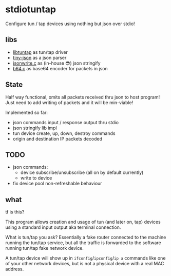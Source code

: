 
# stdiotuntap

Configure tun / tap devices using nothing but json over stdio!

## libs
- [libtuntap](https://github.com/LaKabane/libtuntap) as tun/tap driver
- [tiny-json](https://github.com/rafagafe/tiny-json) as a json parser
- [jsonwrite.c](./blob/master/src/jsonwrite.c) as (in-house 😎) json stringify
- [b64.c](https://github.com/littlstar/b64.c) as base64 encoder for packets in json

## State
Half way functional, xmits all packets received thru json to host program!
Just need to add writing of packets and it will be min-viable!

Implemented so far:
- json commands input / response output thru stdio
- json stringify lib impl
- tun device create, up, down, destroy commands
- origin and destination IP packets decoded

## TODO
- json commands:
  - device subscribe/unsubscribe (all on by default currently)
  - write to device
- fix device pool non-refreshable behaviour

## what
tf is this?

This program allows creation and usage of tun (and later on, tap) devices using a standard input output aka terminal connection.

What is tun/tap you ask?
Essentially a fake router connected to the machine running the tun/tap service, but all the traffic is forwarded to the software running tun/tap fake network device.

A tun/tap device will show up in `ifconfig`/`ipconfig`/`ip a` commands like one of your other network devices, but is not a physical device with a real MAC address.
